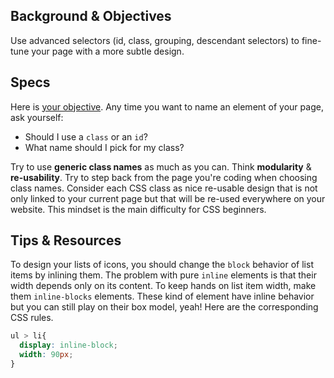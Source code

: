 ## Background & Objectives

Use advanced selectors (id, class, grouping, descendant selectors) to fine-tune your page with a more subtle design.

## Specs

Here is [your objective](http://lewagon.github.io/html-css-challenges/04-advanced-selectors/). Any time you want to name an element of your page, ask yourself:

- Should I use a `class` or an `id`?
- What name should I pick for my class?

Try to use **generic class names** as much as you can. Think **modularity** & **re-usability**. Try to step back from the page you're coding when choosing class names. Consider each CSS class as nice re-usable design that is not only linked to your current page but that will be re-used everywhere on your website. This mindset is the main difficulty for CSS beginners.

## Tips & Resources

To design your lists of icons, you should change the `block` behavior of list items by inlining them. The problem with pure `inline` elements is that their width depends only on its content. To keep hands on list item width, make them `inline-blocks` elements. These kind of element have inline behavior but you can still play on their box model, yeah! Here are the corresponding CSS rules.

```css
ul > li{
  display: inline-block;
  width: 90px;
}
```